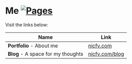 # Me [![Pages](https://github.com/nicfv/Me/actions/workflows/pages.yml/badge.svg)](https://github.com/nicfv/Me/actions/workflows/pages.yml)

Visit the links below:

| Name | Link |
| ---- | ---- |
| **Portfolio** - About me | [nicfv.com](https://nicfv.com/) |
| **Blog** - A space for my thoughts | [nicfv.com/blog](https://nicfv.com/blog/) |
